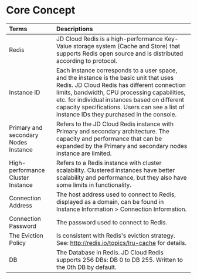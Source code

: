﻿# Core Concept

Terms|Descriptions
:---|:---
Redis|JD Cloud Redis is a high-performance Key-Value storage system (Cache and Store) that supports Redis open source and is distributed according to protocol.
Instance ID|Each instance corresponds to a user space, and the instance is the basic unit that uses Redis. JD Cloud Redis has different connection limits, bandwidth, CPU processing capabilities, etc. for individual instances based on different capacity specifications. Users can see a list of instance IDs they purchased in the console.
Primary and secondary Nodes Instance|Refers to the JD Cloud Redis instance with Primary and secondary architecture. The capacity and performance that can be expanded by the Primary and secondary nodes instance are limited.
High-performance Cluster Instance|Refers to a Redis instance with cluster scalability. Clustered instances have better scalability and performance, but they also have some limits in functionality.
Connection Address|The host address used to connect to Redis, displayed as a domain, can be found in Instance Information > Connection Information.
Connection Password|The password used to connect to Redis.
The Eviction Policy|Is consistent with Redis's eviction strategy. See: http://redis.io/topics/lru-cache for details.
DB|The Database in Redis. JD Cloud Redis supports 256 DBs: DB 0 to DB 255. Written to the 0th DB by default.
